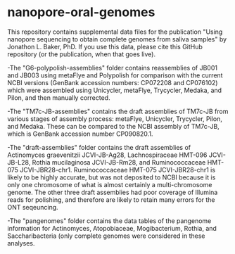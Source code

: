 # nanopore-oral-genomes
This repository contains supplemental data files for the publication "Using nanopore sequencing to obtain complete genomes from saliva samples" by Jonathon L. Baker, PhD. If you use this data, please cite this GitHub repository (or the publication, when that goes live).

-The "G6-polypolish-assemblies" folder contains reassemblies of JB001 and JB003 using metaFlye and Polypolish for comparison with the current NCBI versions (GenBank accession numbers: CP072208 and CP076102) which were assembled using Unicycler, metaFlye, Trycycler, Medaka, and Pilon, and then manually corrected.

-The "TM7c-JB-assemblies" contains the draft assemblies of TM7c-JB from various stages of assembly process:  metaFlye, Unicycler, Trycycler, Pilon, and Medaka.  These can be compared to the NCBI assembly of TM7c-JB, which is GenBank accession number CP090820.1.

-The "draft-assemblies" folder contains the draft assemblies of Actinomyces graevenitzii JCVI-JB-Ag28, Lachnospiraceae HMT-096 JCVI-JB-L28, Rothia mucilaginosa JCVI-JB-Rm28, and Ruminococcaceae HMT-075 JCVI-JBR28-chr1.  Ruminococcaceae HMT-075 JCVI-JBR28-chr1 is likely to be highly accurate, but was not deposited to NCBI because it is only one chromosome of what is almost certainly a multi-chromosome genome.  The other three draft assemblies had poor coverage of Illumina reads for polishing, and therefore are likely to retain many errors for the ONT seqeuncing.

-The "pangenomes" folder contains the data tables of the pangenome information for Actinomyces, Atopobiaceae, Mogibacterium, Rothia, and Saccharibacteria (only complete genomes were considered in these analyses.
